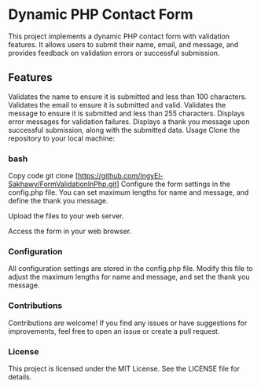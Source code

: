 # Dynamic PHP Contact Form
This project implements a dynamic PHP contact form with validation features. It allows users to submit their name, email, and message, and provides feedback on validation errors or successful submission.

## Features
Validates the name to ensure it is submitted and less than 100 characters.
Validates the email to ensure it is submitted and valid.
Validates the message to ensure it is submitted and less than 255 characters.
Displays error messages for validation failures.
Displays a thank you message upon successful submission, along with the submitted data.
Usage
Clone the repository to your local machine:

### bash
Copy code
git clone [https://github.com/IngyEl-Sakhawy/FormValidationInPhp.git]
Configure the form settings in the config.php file. You can set maximum lengths for name and message, and define the thank you message.

Upload the files to your web server.

Access the form in your web browser.

### Configuration
All configuration settings are stored in the config.php file. Modify this file to adjust the maximum lengths for name and message, and set the thank you message.

### Contributions
Contributions are welcome! If you find any issues or have suggestions for improvements, feel free to open an issue or create a pull request.

### License
This project is licensed under the MIT License. See the LICENSE file for details.
